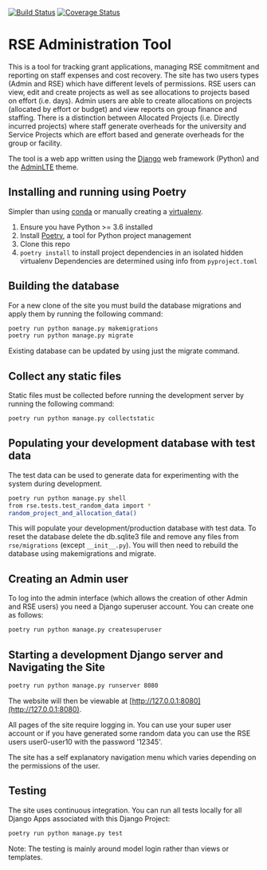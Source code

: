 [![Build Status](https://travis-ci.org/RSE-Sheffield/RSEAdmin.svg?branch=master)](https://travis-ci.org/RSE-Sheffield/RSEAdmin)
[![Coverage Status](https://codecov.io/gh/RSE-Sheffield/RSEAdmin/branch/master/graph/badge.svg)](https://codecov.io/gh/RSE-Sheffield/RSEAdmin)

# RSE Administration Tool

This is a tool for tracking grant applications, managing RSE commitment and reporting on staff expenses and cost recovery.
The site has two users types (Admin and RSE) which have different levels of permissions. RSE users can view, edit and create projects as well as see allocations to projects based on effort (i.e. days). Admin users are able to create allocations on projects (allocated by effort or budget) and view reports on group finance and staffing.
There is a distinction between Allocated Projects (i.e. Directly incurred projects) where staff generate overheads for the university and Service Projects which are effort based and generate overheads for the group or facility.

The tool is a web app written using the [Django][django] web framework (Python) and the [AdminLTE][adminlte2] theme.

## Installing and running using Poetry

Simpler than using [conda][conda]  or manually creating a [virtualenv][virtualenv].

 1. Ensure you have Python >= 3.6 installed
 1. Install [Poetry][poetry], a tool for Python project management 
 1. Clone this repo
 1. `poetry install` to install project dependencies in an isolated hidden virtualenv 
    Dependencies are determined using info from `pyproject.toml`

## Building the database

For a new clone of the site you must build the database migrations and apply them by running the following command:

```sh
poetry run python manage.py makemigrations
poetry run python manage.py migrate
```

Existing database can be updated by using just the migrate command.

## Collect any static files

Static files must be collected before running the development server by running the following command:

```sh
poetry run python manage.py collectstatic
```

## Populating your development database with test data

The test data can be used to generate data for experimenting with the system during development.

```sh
poetry run python manage.py shell
from rse.tests.test_random_data import *
random_project_and_allocation_data()
```

This will populate your development/production database with test data. To reset the database delete the db.sqlite3 file and remove any files from `rse/migrations` (except `__init__.py`). You will then need to rebuild the database using makemigrations and migrate.

## Creating an Admin user

To log into the admin interface (which allows the creation of other Admin and RSE users) you need a Django superuser account. You can create one as follows:

```sh
poetry run python manage.py createsuperuser
```

## Starting a development Django server and Navigating the Site

```sh
poetry run python manage.py runserver 8080
```
    
The website will then be viewable at [http://127.0.0.1:8080](http://127.0.0.1:8080).

All pages of the site require logging in. You can use your super user account or if you have generated some random data you can use the RSE users user0-user10 with the password '12345'.

The site has a self explanatory navigation menu which varies depending on the permissions of the user.


## Testing

The site uses continuous integration. You can run all tests locally for all Django Apps associated with this Django Project:

```sh
poetry run python manage.py test
```

Note: The testing is mainly around model login rather than views or templates.

[adminlte2]: https://django-adminlte2.readthedocs.io/en/latest/ 
[conda]: https://docs.conda.io/en/latest/
[django]: https://www.djangoproject.com/
[virtualenv]: https://virtualenv.pypa.io/en/latest/
[poetry]: https://poetry.eustace.io/
